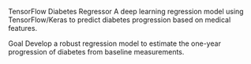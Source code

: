 TensorFlow Diabetes Regressor
A deep learning regression model using TensorFlow/Keras to predict diabetes progression based on medical features.

Goal
Develop a robust regression model to estimate the one-year progression of diabetes from baseline measurements.
